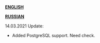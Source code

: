 [**ENGLISH**](https://github.com/dvjdjvu/hdbpp/blob/master/README_ENGLISH.md)

[**RUSSIAN**](https://github.com/dvjdjvu/hdbpp/blob/master/README_RUSSIAN.md)

14.03.2021 Update:
+ Added PostgreSQL support. Need check.